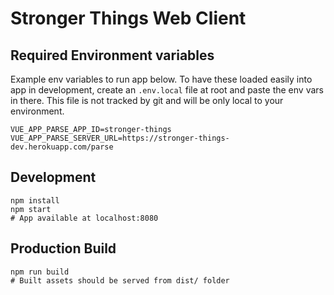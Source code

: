 # Stronger Things Web Client

## Required Environment variables

Example env variables to run app below. To have these loaded easily into app in development, create an `.env.local` file at root and paste the env vars in there. This file is not tracked by git and will be only local to your environment.

```shell
VUE_APP_PARSE_APP_ID=stronger-things
VUE_APP_PARSE_SERVER_URL=https://stronger-things-dev.herokuapp.com/parse
```

## Development

```shell
npm install
npm start
# App available at localhost:8080
```

## Production Build

```shell
npm run build
# Built assets should be served from dist/ folder
```
